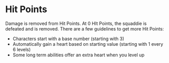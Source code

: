 # Hit Points
Damage is removed from Hit Points. At 0 HIt Points, the squaddie is defeated and is removed. There are a few guidelines to get more Hit Points:
- Characters start with a base number (starting with 3)
- Automatically gain a heart based on starting value (starting with 1 every 6 levels)
- Some long term abilities offer an extra heart when you level up
